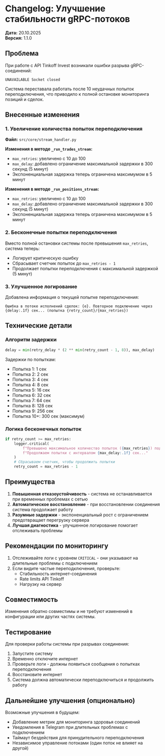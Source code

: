 # Changelog: Улучшение стабильности gRPC-потоков

**Дата:** 20.10.2025  
**Версия:** 1.1.0

## Проблема

При работе с API Tinkoff Invest возникали ошибки разрыва gRPC-соединений:
```
UNAVAILABLE Socket closed
```

Система переставала работать после 10 неудачных попыток переподключения, что приводило к полной остановке мониторинга позиций и сделок.

## Внесенные изменения

### 1. Увеличение количества попыток переподключения

**Файл:** `src/core/stream_handler.py`

**Изменения в методе `_run_trades_stream`:**
- `max_retries`: увеличено с 10 до 100
- `max_delay`: добавлено ограничение максимальной задержки в 300 секунд (5 минут)
- Экспоненциальная задержка теперь ограничена максимумом в 5 минут

**Изменения в методе `_run_positions_stream`:**
- `max_retries`: увеличено с 10 до 100
- `max_delay`: добавлено ограничение максимальной задержки в 300 секунд (5 минут)
- Экспоненциальная задержка теперь ограничена максимумом в 5 минут

### 2. Бесконечные попытки переподключения

Вместо полной остановки системы после превышения `max_retries`, система теперь:
- Логирует критическую ошибку
- Сбрасывает счетчик попыток до `max_retries - 1`
- Продолжает попытки переподключения с максимальной задержкой (5 минут)

### 3. Улучшенное логирование

Добавлена информация о текущей попытке переподключения:
```
Ошибка в потоке исполнений сделок: {e}. Повторное подключение через {delay:.1f} сек... (попытка {retry_count}/{max_retries})
```

## Технические детали

### Алгоритм задержки

```python
delay = min(retry_delay * (2 ** min(retry_count - 1, 8)), max_delay)
```

Задержки по попыткам:
- Попытка 1: 1 сек
- Попытка 2: 2 сек
- Попытка 3: 4 сек
- Попытка 4: 8 сек
- Попытка 5: 16 сек
- Попытка 6: 32 сек
- Попытка 7: 64 сек
- Попытка 8: 128 сек
- Попытка 9: 256 сек
- Попытка 10+: 300 сек (максимум)

### Логика бесконечных попыток

```python
if retry_count >= max_retries:
    logger.critical(
        f"Превышено максимальное количество попыток ({max_retries}) подключения к потоку. "
        f"Продолжаем попытки с интервалом {max_delay:.1f} сек..."
    )
    # Сбрасываем счетчик, чтобы продолжить попытки
    retry_count = max_retries - 1
```

## Преимущества

1. **Повышенная отказоустойчивость** - система не останавливается при временных проблемах с сетью
2. **Автоматическое восстановление** - при восстановлении соединения система продолжает работу
3. **Разумные задержки** - экспоненциальный рост с ограничением предотвращает перегрузку сервера
4. **Лучшая диагностика** - улучшенное логирование помогает отслеживать проблемы

## Рекомендации по мониторингу

1. Отслеживайте логи с уровнем `CRITICAL` - они указывают на длительные проблемы с подключением
2. Если видите частые переподключения, проверьте:
   - Стабильность интернет-соединения
   - Rate limits API Tinkoff
   - Нагрузку на сервер

## Совместимость

Изменения обратно совместимы и не требуют изменений в конфигурации или других частях системы.

## Тестирование

Для проверки работы системы при разрывах соединения:
1. Запустите систему
2. Временно отключите интернет
3. Проверьте логи - должны появиться сообщения о попытках переподключения
4. Восстановите интернет
5. Система должна автоматически переподключиться и продолжить работу

## Дальнейшие улучшения (опционально)

Возможные улучшения в будущем:
- Добавление метрик для мониторинга здоровья соединений
- Уведомления в Telegram при длительных проблемах с подключением
- Таймаут бездействия для принудительного переподключения
- Независимое управление потоками (один поток не влияет на другой)
